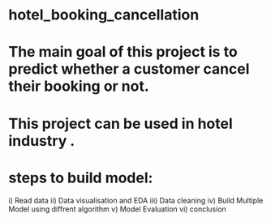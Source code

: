 # hotel_booking_cancellation
# The main goal of this project is to predict whether a customer cancel their booking or not.
# This project can be used  in hotel industry .
#  steps to build model:
 i) Read data
 ii) Data visualisation and EDA
 iii) Data cleaning
 iv) Build Multiple Model using diffrent algorithm
 v) Model Evaluation
 vi) conclusion
